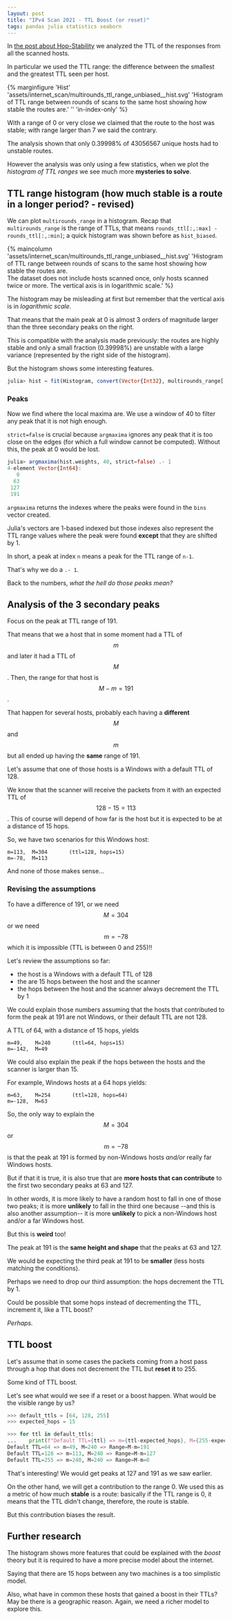 ```yaml
---
layout: post
title: "IPv4 Scan 2021 - TTL Boost (or reset)"
tags: pandas julia statistics seaborn
---
```


In [the post about Hop-Stability](/articles/2021/10/16/IPv4-Scan-Part-III-Hop-stability.html)
we analyzed the TTL of the responses from all the scanned hosts.

In particular we used the TTL range: the difference between
the smallest and the greatest TTL seen per host.

{% marginfigure 'Hist' 'assets/internet_scan/multirounds_ttl_range_unbiased__hist.svg' 'Histogram of TTL range between rounds of scans to the same host showing how stable the routes are.' '' 'in-index-only' %}

With a range of 0 or very close we claimed that the route to the host was
stable; with range larger than 7 we said the contrary.

The analysis shown that only 0.39998% of 43056567 unique hosts had
to unstable routes.

However the analysis was only using a few statistics, when we plot the
*histogram of TTL ranges* we see much more **mysteries to solve**.<!--more-->


## TTL range histogram (how much stable is a route in a longer period? - revised)

We can plot `multirounds_range` in a histogram. Recap that `multirounds_range`
is the range of TTLs, that means `rounds_ttl[:,:max] - rounds_ttl[:,:min]`; a quick
histogram was shown before as `hist_biased`.

{% maincolumn 'assets/internet_scan/multirounds_ttl_range_unbiased__hist.svg'
'Histogram of TTL range between rounds of scans to the same host showing how stable the routes are.
<br />
The dataset does not include hosts scanned once, only hosts scanned
twice or more. The vertical axis is in logarithmic scale.' %}

The histogram may be misleading at first but remember that the vertical
axis is in *logarithmic scale*.

That means that the main peak at 0 is almost 3 orders of magnitude
larger than the three secondary peaks on the right.

This is compatible with the analysis made previously: the routes are
highly stable and only a small fraction (0.39998%) are unstable with
a large variance (represented by the right side of the histogram).

But the histogram shows some interesting features.

```julia
julia> hist = fit(Histogram, convert(Vector{Int32}, multirounds_range[:, :range]), nbins=255)
```

### Peaks

Now we find where the local maxima are. We use a window of 40 to filter
any peak that it is not high enough.

`strict=false` is crucial because `argmaxima` ignores any peak that it
is too close on the edges (for which a full window cannot be computed).
Without this, the peak at 0 would be lost.

```julia
julia> argmaxima(hist.weights, 40, strict=false) .- 1
4-element Vector{Int64}:
   0
  63
 127
 191
```

`argmaxima` returns the indexes where the peaks were found in
the `bins` vector created.

Julia's vectors are 1-based indexed but those indexes also represent the
TTL range values where the peak were found **except** that they are
shifted by 1.

In short, a peak at index `n` means a peak for the TTL range of `n-1`.

That's why we do a `.- 1`.

Back to the numbers, *what the hell do those peaks mean?*

## Analysis of the 3 secondary peaks

Focus on the peak at TTL range of 191.

That means that we a host that in
some moment had a TTL of $$m$$ and later it had a TTL of $$M$$. Then, the range for
that host is $$M-m = 191$$.

That happen for several hosts, probably each having a **different** $$M$$ and
$$m$$ but all ended up having the **same** range of 191.

Let's assume that one of those hosts is a Windows with a default TTL of
128.

We know that the scanner will receive the packets from it with an
expected TTL of $$128-15=113$$. This of course will depend of how far is
the host but it is expected to be at a distance of 15 hops.

So, we have two scenarios for this Windows host:

```
m=113,  M=304       (ttl=128, hops=15)
m=-78,  M=113
```

And none of those makes sense...

### Revising the assumptions

To have a difference of 191, or we need $$M=304$$ or we need $$m=-78$$ which it
is impossible (TTL is between 0 and 255)!!

Let's review the assumptions so far:

 - the host is a Windows with a default TTL of 128
 - the are 15 hops between the host and the scanner
 - the hops between the host and the scanner always decrement the TTL by 1


We could explain those numbers assuming that the hosts that contributed
to form the peak at 191 are not Windows, or their default TTL are not
128.

A TTL of 64, with a distance of 15 hops, yields

```
m=49,    M=240       (ttl=64, hops=15)
m=-142,  M=49
```

We could also explain the peak if the hops between the hosts  and the
scanner is larger than 15.

For example, Windows hosts at a 64 hops yields:

```
m=63,    M=254       (ttl=128, hops=64)
m=-128,  M=63
```

So, the only way to explain the $$M=304$$ or $$m=-78$$ is that the peak
at 191 is formed by non-Windows hosts *and/or* really far Windows hosts.

But if that it is true, it is also true that are **more hosts that can
contribute** to the first two secondary peaks at 63 and 127.

In other words, it is more likely to have a random host to fall in one
of those two peaks; it is more **unlikely** to fall in the third one
because --and this is also another assumption-- it is more **unlikely** to
pick a non-Windows host and/or a far Windows host.

But this is **weird** too!

The peak at 191 is the **same height and shape** that the peaks at 63 and
127.

We would be expecting the third peak at 191 to be **smaller** (less hosts
matching the conditions).

Perhaps we need to drop our third assumption: the hops decrement the TTL
by 1.

Could be possible that some hops instead of decrementing the TTL,
increment it, like a TTL boost?

*Perhaps.*

## TTL boost

Let's assume that in some cases the packets coming from a host pass
through a hop that does not decrement the TTL but **reset it** to 255.

Some kind of TTL boost.

Let's see what would we see if a reset or a boost happen. What would be
the visible range by us?

```python
>>> default_ttls = [64, 128, 255]
>>> expected_hops = 15

>>> for ttl in default_ttls:
...    print(f"Default TTL={ttl} => m={ttl-expected_hops}, M={255-expected_hops} => Range=M-m={255-ttl}")
Default TTL=64 => m=49, M=240 => Range=M-m=191
Default TTL=128 => m=113, M=240 => Range=M-m=127
Default TTL=255 => m=240, M=240 => Range=M-m=0
```

That's interesting! We would get peaks at 127 and 191 as we saw earlier.

On the other hand, we will get a contribution to the range 0. We used
this as a metric of how much **stable** is a route: basically if the TTL
range is 0, it means that the TTL didn't change, therefore, the route is
stable.

But this contribution biases the result.


## Further research

The histogram shows more features that could be explained with the
*boost* theory but it is required to have a more precise model about the
internet.

Saying that there are 15 hops between any two machines is a too
simplistic model.

Also, what have in common these hosts that gained a boost in their TTLs?
May be there is a geographic reason. Again, we need a richer model to
explore this.

